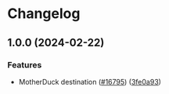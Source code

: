 # Changelog

## 1.0.0 (2024-02-22)


### Features

* MotherDuck destination ([#16795](https://github.com/cloudquery/cloudquery/issues/16795)) ([3fe0a93](https://github.com/cloudquery/cloudquery/commit/3fe0a935300353cb7ecb047235b5ba4e786c9788))
